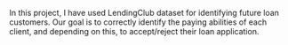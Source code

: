 In this project, I have used LendingClub dataset for identifying future loan customers. 
Our goal is to correctly identify the paying abilities of each client, and depending on this, to accept/reject their loan application.
